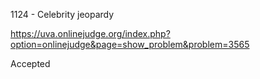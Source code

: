 1124 - Celebrity jeopardy

https://uva.onlinejudge.org/index.php?option=onlinejudge&page=show_problem&problem=3565

Accepted

